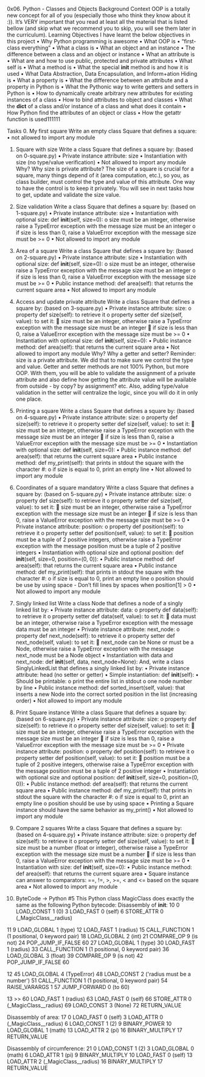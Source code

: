 0x06. Python - Classes and Objects
Background Context
OOP is a totally new concept for all of you (especially those who think they know about it :)). It’s VERY important that you read at least all the material that is listed bellow (and skip what we recommend you to skip, you will see them later in the curriculum).
Learning Objectives
I have learnt the below objectives in this project
•	Why Python programming is awesome
•	What OOP is
•	“first-class everything”
•	What a class is
•	What an object and an instance
•	The difference between a class and an object or instance
•	What an attribute is
•	What are and how to use public, protected and private attributes
•	What self is
•	What a method is
•	What the special __init__ method is and how it is used
•	What Data Abstraction, Data Encapsulation, and Inform+ation Hiding is 
•	What a property is
•	What the difference between an attribute and a property in Python is
•	What the Pythonic way to write getters and setters in Python is
•	How to dynamically create arbitrary new attributes for existing instances of a class
•	How to bind attributes to object and classes
•	What the __dict__ of a class and/or instance of a class and what does it contain
•	How Python find the attributes of an object or class
•	How the getattr function is used111111

Tasks
0. My first square
Write an empty class Square that defines a square:
•	not allowed to import any module

1. Square with size
Write a class Square that defines a square by: (based on 0-square.py)
•	Private instance attribute: size
•	Instantiation with size (no type/value verification)
•	Not allowed to import any module
Why?
Why size is private attribute?
The size of a square is crucial for a square, many things depend of it (area computation, etc.), so you, as class builder, must control the type and value of this attribute. One way to have the control is to keep it privately. You will see in next tasks how to get, update and validate the size value.

2. Size validation
Write a class Square that defines a square by: (based on 1-square.py)
•	Private instance attribute: size
•	Instantiation with optional size: def __init__(self, size=0):
o	size must be an integer, otherwise raise a TypeError exception with the message size must be an integer
o	if size is less than 0, raise a ValueError exception with the message size must be >= 0
•	Not allowed to import any module

3. Area of a square
Write a class Square that defines a square by: (based on 2-square.py)
•	Private instance attribute: size
•	Instantiation with optional size: def __init__(self, size=0):
o	size must be an integer, otherwise raise a TypeError exception with the message size must be an integer
o	if size is less than 0, raise a ValueError exception with the message size must be >= 0
•	Public instance method: def area(self): that returns the current square area
•	Not allowed to import any module
4. Access and update private attribute
Write a class Square that defines a square by: (based on 3-square.py)
•	Private instance attribute: size:
o	property def size(self): to retrieve it
o	property setter def size(self, value): to set it:
	size must be an integer, otherwise raise a TypeError exception with the message size must be an integer
	if size is less than 0, raise a ValueError exception with the message size must be >= 0
•	Instantiation with optional size: def __init__(self, size=0):
•	Public instance method: def area(self): that returns the current square area
•	Not allowed to import any module
Why?
Why a getter and setter?
Reminder: size is a private attribute. We did that to make sure we control the type and value. Getter and setter methods are not 100% Python, but more OOP. With them, you will be able to validate the assignment of a private attribute and also define how getting the attribute value will be available from outside - by copy? by assignment? etc. Also, adding type/value validation in the setter will centralize the logic, since you will do it in only one place.

5. Printing a square
Write a class Square that defines a square by: (based on 4-square.py)
•	Private instance attribute: size:
o	property def size(self): to retrieve it
o	property setter def size(self, value): to set it:
	size must be an integer, otherwise raise a TypeError exception with the message size must be an integer
	if size is less than 0, raise a ValueError exception with the message size must be >= 0
•	Instantiation with optional size: def __init__(self, size=0):
•	Public instance method: def area(self): that returns the current square area
•	Public instance method: def my_print(self): that prints in stdout the square with the character #:
o	if size is equal to 0, print an empty line
•	Not allowed to import any module

6. Coordinates of a square
mandatory
Write a class Square that defines a square by: (based on 5-square.py)
•	Private instance attribute: size:
o	property def size(self): to retrieve it
o	property setter def size(self, value): to set it:
	size must be an integer, otherwise raise a TypeError exception with the message size must be an integer
	if size is less than 0, raise a ValueError exception with the message size must be >= 0
•	Private instance attribute: position:
o	property def position(self): to retrieve it
o	property setter def position(self, value): to set it:
	position must be a tuple of 2 positive integers, otherwise raise a TypeError exception with the message position must be a tuple of 2 positive integers
•	Instantiation with optional size and optional position: def __init__(self, size=0, position=(0, 0)):
•	Public instance method: def area(self): that returns the current square area
•	Public instance method: def my_print(self): that prints in stdout the square with the character #:
o	if size is equal to 0, print an empty line
o	position should be use by using space - Don’t fill lines by spaces when position[1] > 0
•	Not allowed to import any module
7. Singly linked list
Write a class Node that defines a node of a singly linked list by:
•	Private instance attribute: data:
o	property def data(self): to retrieve it
o	property setter def data(self, value): to set it:
	data must be an integer, otherwise raise a TypeError exception with the message data must be an integer
•	Private instance attribute: next_node:
o	property def next_node(self): to retrieve it
o	property setter def next_node(self, value): to set it:
	next_node can be None or must be a Node, otherwise raise a TypeError exception with the message next_node must be a Node object
•	Instantiation with data and next_node: def __init__(self, data, next_node=None):
And, write a class SinglyLinkedList that defines a singly linked list by:
•	Private instance attribute: head (no setter or getter)
•	Simple instantiation: def __init__(self):
•	Should be printable:
o	print the entire list in stdout
o	one node number by line
•	Public instance method: def sorted_insert(self, value): that inserts a new Node into the correct sorted position in the list (increasing order)
•	Not allowed to import any module

8. Print Square instance
Write a class Square that defines a square by: (based on 6-square.py)
•	Private instance attribute: size:
o	property def size(self): to retrieve it
o	property setter def size(self, value): to set it:
	size must be an integer, otherwise raise a TypeError exception with the message size must be an integer
	if size is less than 0, raise a ValueError exception with the message size must be >= 0
•	Private instance attribute: position:
o	property def position(self): to retrieve it
o	property setter def position(self, value): to set it:
	position must be a tuple of 2 positive integers, otherwise raise a TypeError exception with the message position must be a tuple of 2 positive integer
•	Instantiation with optional size and optional position: def __init__(self, size=0, position=(0, 0)):
•	Public instance method: def area(self): that returns the current square area
•	Public instance method: def my_print(self): that prints in stdout the square with the character #:
o	if size is equal to 0, print an empty line
o	position should be use by using space
•	Printing a Square instance should have the same behavior as my_print()
•	Not allowed to import any module
9. Compare 2 squares
Write a class Square that defines a square by: (based on 4-square.py)
•	Private instance attribute: size:
o	property def size(self): to retrieve it
o	property setter def size(self, value): to set it:
	size must be a number (float or integer), otherwise raise a TypeError exception with the message size must be a number
	if size is less than 0, raise a ValueError exception with the message size must be >= 0
•	Instantiation with size: def __init__(self, size=0):
•	Public instance method: def area(self): that returns the current square area
•	Square instance can answer to comparators: ==, !=, >, >=, < and <= based on the square area
•	Not allowed to import any module

10. ByteCode -> Python #5
This Python class MagicClass does exactly the same as the following Python bytecode:
Disassembly of __init__:
 10           0 LOAD_CONST               1 (0)
              3 LOAD_FAST                0 (self)
              6 STORE_ATTR               0 (_MagicClass__radius)

 11           9 LOAD_GLOBAL              1 (type)
             12 LOAD_FAST                1 (radius)
             15 CALL_FUNCTION            1 (1 positional, 0 keyword pair)
             18 LOAD_GLOBAL              2 (int)
             21 COMPARE_OP               9 (is not)
             24 POP_JUMP_IF_FALSE       60
             27 LOAD_GLOBAL              1 (type)
             30 LOAD_FAST                1 (radius)
             33 CALL_FUNCTION            1 (1 positional, 0 keyword pair)
             36 LOAD_GLOBAL              3 (float)
             39 COMPARE_OP               9 (is not)
             42 POP_JUMP_IF_FALSE       60

 12          45 LOAD_GLOBAL              4 (TypeError)
             48 LOAD_CONST               2 ('radius must be a number')
             51 CALL_FUNCTION            1 (1 positional, 0 keyword pair)
             54 RAISE_VARARGS            1
             57 JUMP_FORWARD             0 (to 60)

 13     >>   60 LOAD_FAST                1 (radius)
             63 LOAD_FAST                0 (self)
             66 STORE_ATTR               0 (_MagicClass__radius)
             69 LOAD_CONST               3 (None)
             72 RETURN_VALUE

Disassembly of area:
 17           0 LOAD_FAST                0 (self)
              3 LOAD_ATTR                0 (_MagicClass__radius)
              6 LOAD_CONST               1 (2)
              9 BINARY_POWER
             10 LOAD_GLOBAL              1 (math)
             13 LOAD_ATTR                2 (pi)
             16 BINARY_MULTIPLY
             17 RETURN_VALUE

Disassembly of circumference:
 21           0 LOAD_CONST               1 (2)
              3 LOAD_GLOBAL              0 (math)
              6 LOAD_ATTR                1 (pi)
              9 BINARY_MULTIPLY
             10 LOAD_FAST                0 (self)
             13 LOAD_ATTR                2 (_MagicClass__radius)
             16 BINARY_MULTIPLY
             17 RETURN_VALUE

